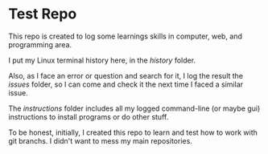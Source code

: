 # Test Repo

This repo is created to log some learnings skills in computer, web, and programming area.

I put my Linux terminal history here, in the *history* folder.

Also, as I face an error or question and search for it, I log the result the *issues* folder, so I can come and check it the next time I faced a similar issue.

The *instructions* folder includes all my logged command-line (or maybe gui) instructions to install programs or do other stuff.

To be honest, initially, I created this repo to learn and test how to work with git branchs. I didn't want to mess my main repositories.
